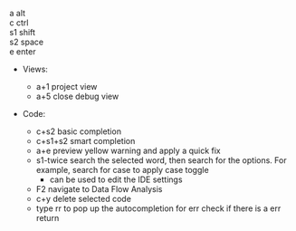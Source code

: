 a alt  
c ctrl  
s1 shift  
s2 space  
e enter  

* Views:
    * a+1 project view
    * a+5 close debug view

* Code:
    * c+s2 basic completion
    * c+s1+s2 smart completion
    * a+e preview yellow warning and apply a quick fix
    * s1-twice search the selected word, then search for the options. For example, search for case to apply case toggle
        * can be used to edit the IDE settings
    * F2 navigate to Data Flow Analysis
    * c+y delete selected code
    * type rr to pop up the autocompletion for err check if there is a err return
